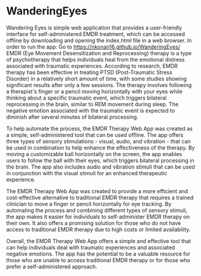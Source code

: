 # WanderingEyes
Wandering Eyes is simple web application that provides a user-friendly interface for self-administered EMDR treatment, which can be accessed offline by downloading and opening the index.html file in a web browser.
In order to run the app: Go to https://nkonan16.github.io/WanderingEyes/
EMDR (Eye Movement Desensitization and Reprocessing) therapy is a type of psychotherapy that helps individuals heal from the emotional distress associated with traumatic experiences. According to research, EMDR therapy has been effective in treating PTSD (Post-Traumatic Stress Disorder) in a relatively short amount of time, with some studies showing significant results after only a few sessions. The therapy involves following a therapist's finger or a pencil moving horizontally with your eyes while thinking about a specific traumatic event, which triggers bilateral reprocessing in the brain, similar to REM movement during sleep. The negative emotion associated with the traumatic event is expected to diminish after several minutes of bilateral processing.

To help automate the process, the EMDR Therapy Web App was created as a simple, self-administered tool that can be used offline. The app offers three types of sensory stimulations - visual, audio, and vibration - that can be used in combination to help enhance the effectiveness of the therapy. By moving a customizable ball horizontally on the screen, the app enables users to follow the ball with their eyes, which triggers bilateral processing in the brain. The app also includes audio and vibration stimuli that can be used in conjunction with the visual stimuli for an enhanced therapeutic experience.

The EMDR Therapy Web App was created to provide a more efficient and cost-effective alternative to traditional EMDR therapy that requires a trained clinician to move a finger or pencil horizontally for eye tracking. By automating the process and combining different types of sensory stimuli, the app makes it easier for individuals to self-administer EMDR therapy on their own. It also offers a promising solution for those who do not have access to traditional EMDR therapy due to high costs or limited availability.

Overall, the EMDR Therapy Web App offers a simple and effective tool that can help individuals deal with traumatic experiences and associated negative emotions. The app has the potential to be a valuable resource for those who are unable to access traditional EMDR therapy or for those who prefer a self-administered approach.
